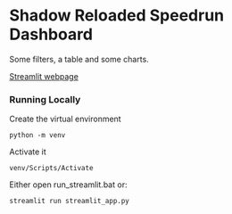 # Shadow Reloaded Speedrun Dashboard

Some filters, a table and some charts.

[Streamlit webpage](https://shadowreloadedspeedrundashboard.streamlit.app/)

### Running Locally

Create the virtual environment

    python -m venv 

Activate it

    venv/Scripts/Activate

Either open run_streamlit.bat or:

    streamlit run streamlit_app.py
